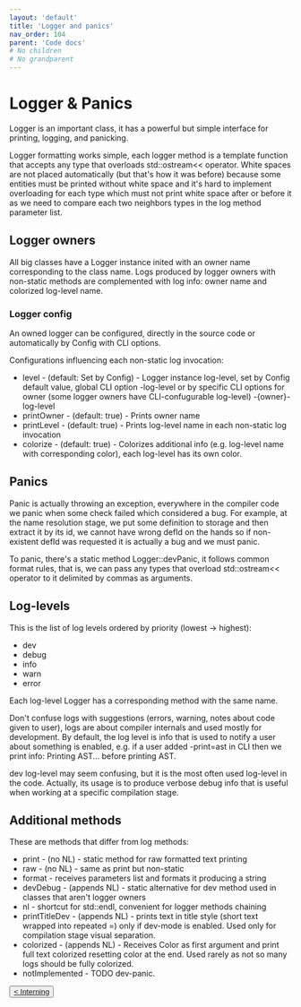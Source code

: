 ```yaml
---
layout: 'default'
title: 'Logger and panics'
nav_order: 104
parent: 'Code docs'
# No children
# No grandparent
---
```


# Logger & Panics

<span class="inline-code line-numbers highlight-jc hljs">Logger</span> is an important class, it has a powerful but simple interface for printing, logging, and panicking.

Logger formatting works simple, each logger method is a template function that accepts any type that overloads
<span class="inline-code line-numbers highlight-jc hljs">std::ostream&lt;&lt;</span> operator. White spaces are not placed automatically (but that's how it was before) because some
entities must be printed without white space and it's hard to implement overloading for each type which must not print
white space after or before it as we need to compare each two neighbors types in the log method parameter list.

## Logger owners

All big classes have a Logger instance inited with an owner name corresponding to the class name. Logs produced by
logger owners with non-static methods are complemented with log info: owner name and colorized log-level name.

### Logger config

An owned logger can be configured, directly in the source code or automatically by Config with CLI options.

Configurations influencing each non-static log invocation:

* <span class="inline-code line-numbers highlight-jc hljs">level</span> - (default: Set by <span class="inline-code line-numbers highlight-jc hljs">Config</span>) - Logger instance log-level, set by <span class="inline-code line-numbers highlight-jc hljs">Config</span> default value, global CLI option
  <span class="inline-code line-numbers highlight-jc hljs">-log-level</span> or by specific CLI options for owner (some logger owners have CLI-confugurable log-level)
  <span class="inline-code line-numbers highlight-jc hljs">-{owner}-log-level</span>
* <span class="inline-code line-numbers highlight-jc hljs">printOwner</span> - (default: <span class="inline-code line-numbers highlight-jc hljs"><span class="hljs-literal">true</span></span>) - Prints owner name
* <span class="inline-code line-numbers highlight-jc hljs">printLevel</span> - (default: <span class="inline-code line-numbers highlight-jc hljs"><span class="hljs-literal">true</span></span>) - Prints log-level name in each non-static log invocation
* <span class="inline-code line-numbers highlight-jc hljs">colorize</span> - (default: <span class="inline-code line-numbers highlight-jc hljs"><span class="hljs-literal">true</span></span>) - Colorizes additional info (e.g. log-level name with corresponding color), each
  log-level has its own color.

## Panics

Panic is actually throwing an exception, everywhere in the compiler code we panic when some check failed which
considered a bug. For example, at the name resolution stage, we put some definition to storage and then extract it by
its id, we cannot have wrong <span class="inline-code line-numbers highlight-jc hljs">defId</span> on the hands so if non-existent <span class="inline-code line-numbers highlight-jc hljs">defId</span> was requested it is actually a bug and we
must panic.

To panic, there's a static method <span class="inline-code line-numbers highlight-jc hljs">Logger::devPanic</span>, it follows common format rules, that is, we can pass any types
that overload <span class="inline-code line-numbers highlight-jc hljs">std::ostream&lt;&lt;</span> operator to it delimited by commas as arguments.

## Log-levels

This is the list of log levels ordered by priority (lowest -&gt; highest):

* <span class="inline-code line-numbers highlight-jc hljs">dev</span>
* <span class="inline-code line-numbers highlight-jc hljs">debug</span>
* <span class="inline-code line-numbers highlight-jc hljs">info</span>
* <span class="inline-code line-numbers highlight-jc hljs">warn</span>
* <span class="inline-code line-numbers highlight-jc hljs">error</span>

Each log-level Logger has a corresponding method with the same name.

Don't confuse logs with suggestions (errors, warning, notes about code given to user), logs are about compiler internals
and used mostly for development. By default, the log level is <span class="inline-code line-numbers highlight-jc hljs">info</span> that is used to notify a user about something is
enabled, e.g. if a user added <span class="inline-code line-numbers highlight-jc hljs">-print=ast</span> in CLI then we print <span class="inline-code line-numbers highlight-jc hljs">info: Printing AST...</span> before printing AST.

<span class="inline-code line-numbers highlight-jc hljs">dev</span> log-level may seem confusing, but it is the most often used log-level in the code. Actually, its usage is to
produce verbose debug info that is useful when working at a specific compilation stage.

## Additional methods

These are methods that differ from log methods:

* <span class="inline-code line-numbers highlight-jc hljs">print</span> - (no NL) - static method for raw formatted text printing
* <span class="inline-code line-numbers highlight-jc hljs">raw</span> - (no NL) - same as <span class="inline-code line-numbers highlight-jc hljs">print</span> but non-static
* <span class="inline-code line-numbers highlight-jc hljs">format</span> - receives parameters list and formats it producing a string
* <span class="inline-code line-numbers highlight-jc hljs">devDebug</span> - (appends NL) - static alternative for <span class="inline-code line-numbers highlight-jc hljs">dev</span> method used in classes that aren't logger owners
* <span class="inline-code line-numbers highlight-jc hljs">nl</span> - shortcut for <span class="inline-code line-numbers highlight-jc hljs">std::endl</span>, convenient for logger methods chaining
* <span class="inline-code line-numbers highlight-jc hljs">printTitleDev</span> - (appends NL) - prints text in title style (short text wrapped into repeated <span class="inline-code line-numbers highlight-jc hljs">=</span>) only if dev-mode is
  enabled. Used only for compilation stage visual separation.
* <span class="inline-code line-numbers highlight-jc hljs">colorized</span> - (appends NL) - Receives <span class="inline-code line-numbers highlight-jc hljs">Color</span> as first argument and print full text colorized resetting color at the
  end. Used rarely as not so many logs should be fully colorized.
* <span class="inline-code line-numbers highlight-jc hljs">notImplemented</span> - TODO dev-panic.
<div class="nav-btn-block">
    <button class="nav-btn left">
    <a class="link" href="/Jacy-Dev-Book/code-docs/interning.html">< Interning</a>
</button>

    
</div>
